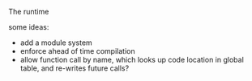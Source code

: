 The runtime

some ideas:

* add a module system
* enforce ahead of time compilation
* allow function call by name, which looks up code location in global table, and re-writes future calls?
